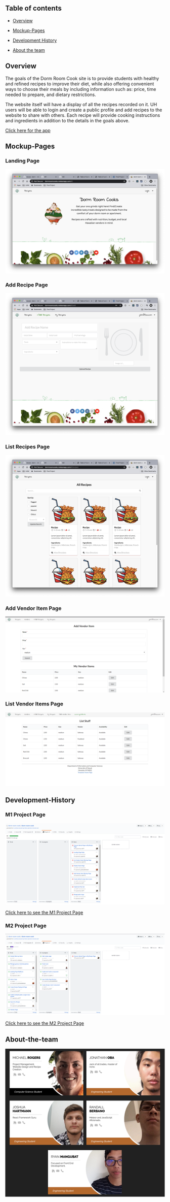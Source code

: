 ## Table of contents

* [Overview](#overview)

* [Mockup-Pages](#Mockup-Pages)

* [Development History](#Development-History)

* [About the team](#About-the-team)

## Overview

The goals of the Dorm Room Cook site is to provide students with healthy and refined recipes to improve their diet, while also offering convenient ways to choose their meals by including information such as: price, time needed to prepare, and dietary restrictions. 

The website itself will have a display of all the recipes recorded on it. UH users will be able to login and create a public profile and add recipes to the website to share with others. Each recipe will provide cooking instructions and ingredients in addition to the details in the goals above. 

[Click here for the app](http://dormroomcooks.meteorapp.com/#/)

## Mockup-Pages
### Landing Page
[<img src="images/landingpage.png"/>](http://dormroomcooks.meteorapp.com/#/)

### Add Recipe Page
[<img src="images/addrecipe.png"/>](http://dormroomcooks.meteorapp.com/#/add)

### List Recipes Page
[<img src="images/listrecipes.png"/>](http://dormroomcooks.meteorapp.com/#/recipes)

### Add Vendor Item Page
[<img src="images/addvendoritem.PNG"/>](http://dormroomcooks.meteorapp.com/#/additem)

### List Vendor Items Page
<img src="images/listitems.PNG"/>

## Development-History

### M1 Project Page

<img src="images/M1.png"/>

[Click here to see the M1 Project Page](https://github.com/dorm-room-cook/dorm-room-cook/projects/1)

### M2 Project Page

<img src="images/M2.png"/>

[Click here to see the M2 Project Page](https://github.com/dorm-room-cook/dorm-room-cook/projects/2)

## About-the-team
<img src="images/theteam.png"/>



